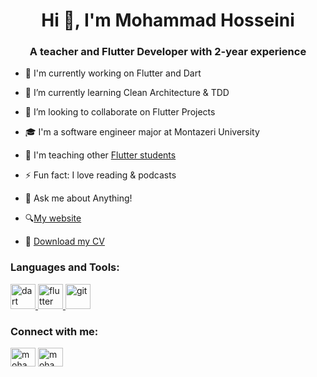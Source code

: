 <h1 align="center">Hi 👋, I'm Mohammad Hosseini</h1>
<h3 align="center">A teacher and Flutter Developer with 2-year experience</h3>


- 🔭 I'm currently working on Flutter and Dart

- 🌱 I’m currently learning Clean Architecture & TDD

- 👯 I’m looking to collaborate on Flutter Projects

- 🎓 I'm a software engineer major at Montazeri University

- 🤝 I'm teaching other [Flutter students](https://toplearn.com/masters/mohammadinfo)

- ⚡ Fun fact: I love reading & podcasts

- 💬 Ask me about Anything!

- 🔍[My website](https://mohammadinfo.ir)

- 📝 [Download my CV](https://github.com/MohammadRuin3r/MohammadRuin3r/raw/master/Mohammad_Hosseini_CV.pdf)

<h3 align="left">Languages and Tools:</h3>
<p align="left"> <a href="https://dart.dev" target="_blank" rel="noreferrer"> <img src="https://www.vectorlogo.zone/logos/dartlang/dartlang-icon.svg" alt="dart" width="40" height="40"/> </a> <a href="https://flutter.dev" target="_blank" rel="noreferrer"><img src="https://www.vectorlogo.zone/logos/flutterio/flutterio-icon.svg" alt="flutter" width="40" height="40"/> </a> <a href="https://git-scm.com/" target="_blank" rel="noreferrer"> <img src="https://www.vectorlogo.zone/logos/git-scm/git-scm-icon.svg" alt="git" width="40" height="40"/> </a> </p>

<h3 align="left">Connect with me:</h3>
<p align="left">
<a href="https://linkedin.com/in/mohammadruin3r" target="blank"><img align="center" src="https://raw.githubusercontent.com/rahuldkjain/github-profile-readme-generator/master/src/images/icons/Social/linked-in-alt.svg" alt="mohammadruin3r" height="30" width="40" /></a>
<a href="https://instagram.com/mohammad.ruiner" target="blank"><img align="center" src="https://raw.githubusercontent.com/rahuldkjain/github-profile-readme-generator/master/src/images/icons/Social/instagram.svg" alt="mohammad.ruiner" height="30" width="40" /></a>
</p>
